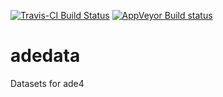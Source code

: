 [![Travis-CI Build Status](https://travis-ci.org/ade-family/adedata.svg?branch=master)](https://travis-ci.org/ade-family/adedata)
[![AppVeyor Build status](https://ci.appveyor.com/api/projects/status/d0hkq4c3f02bpvm0/branch/master?svg=true)](https://ci.appveyor.com/project/ade-family/adedata/branch/master)

# adedata
Datasets for ade4
